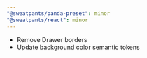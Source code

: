 ```yaml
---
"@sweatpants/panda-preset": minor
"@sweatpants/react": minor
---
```


- Remove Drawer borders
- Update background color semantic tokens
